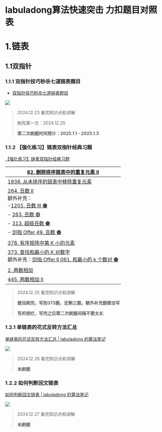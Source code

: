 # labuladong算法快速突击 力扣题目对照表

# 1.链表

## 1.1双指针

### 1.1.1 双指针技巧秒杀七道链表题目

- [双指针技巧秒杀七道链表题目](https://labuladong.online/algo/essential-technique/linked-list-skills-summary/)

<img src="http://jason243.online/algorithm/labuladong_algo/111.png" />

> 2024.12.23 看完知识点和讲解
>
> 刷完第一次：2024.12.25
>
> **第二次刷题时间预计：2025.1.1 - 2025.1.3**



### 1.1.2 【强化练习】链表双指针经典习题

[【强化练习】链表双指针经典习题](https://labuladong.online/algo/problem-set/linkedlist-two-pointers/)

| [82. 删除排序链表中的重复元素 II](https://labuladong.online/algo/problem-set/linkedlist-two-pointers/#slug_remove-duplicates-from-sorted-list-ii) |
| ------------------------------------------------------------ |
| [1836. 从未排序的链表中移除重复元素](https://labuladong.online/algo/problem-set/linkedlist-two-pointers/#slug_remove-duplicates-from-an-unsorted-linked-list) |
| [264. 丑数 II](https://labuladong.online/algo/problem-set/linkedlist-two-pointers/#slug_ugly-number-ii) <br />额外补充：<br /> -[1201. 丑数 III 🟠](https://leetcode.cn/problems/ugly-number-iii)<br />- [263. 丑数 🟢](https://leetcode.cn/problems/ugly-number)<br />- [313. 超级丑数 🟠](https://leetcode.cn/problems/super-ugly-number)<br />- [剑指 Offer 49. 丑数 🟠](https://leetcode.cn/problems/chou-shu-lcof) |
| [378. 有序矩阵中第 K 小的元素](https://labuladong.online/algo/problem-set/linkedlist-two-pointers/#slug_kth-smallest-element-in-a-sorted-matrix) |
| [373. 查找和最小的 K 对数字](https://labuladong.online/algo/problem-set/linkedlist-two-pointers/#slug_find-k-pairs-with-smallest-sums)<br>额外补充：[剑指 Offer II 061. 和最小的 k 个数对 🟠](https://leetcode.cn/problems/qn8gGX) |
| [2. 两数相加](https://labuladong.online/algo/problem-set/linkedlist-two-pointers/#slug_add-two-numbers) |
| [445. 两数相加 II](https://labuladong.online/algo/problem-set/linkedlist-two-pointers/#slug_add-two-numbers-ii) |

> 2024.12.25 看完知识点和讲解
>
> **题没刷完，写到373题，还剩三题，额外补充题都没写**
>
> **写的很烂，写完之后第二次刷题间隔不要太长**



### 1.2.1 单链表的花式反转方法汇总

[单链表的花式反转方法汇总 | labuladong 的算法笔记](https://labuladong.online/algo/data-structure/reverse-linked-list-recursion/)

<img src="http://jason243.online/algorithm/labuladong_algo/121.png" />

> 2024.12.26 看完知识点和讲解
>
> **未刷题**



### 1.2.2 如何判断回文链表

[如何判断回文链表 | labuladong 的算法笔记](https://labuladong.online/algo/data-structure/palindrome-linked-list/)

<img src="http://jason243.online/algorithm/labuladong_algo/122.png" />

> 2024.12.27 看完知识点和讲解
>
> **未刷题**